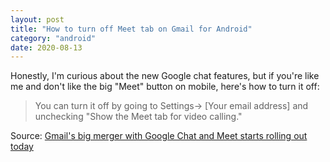 ```yaml
---
layout: post
title: "How to turn off Meet tab on Gmail for Android"
category: "android"
date: 2020-08-13
---
```


Honestly, I'm curious about the new Google chat features, but if you're like me and don't like the big "Meet" button on mobile, here's how to turn it off:

> You can turn it off by going to Settings-> [Your email address] and unchecking "Show the Meet tab for video calling."

Source: [Gmail's big merger with Google Chat and Meet starts rolling out today](https://arstechnica.com/gadgets/2020/08/gmails-all-in-one-productivity-revamp-starts-rolling-out-to-gsuite-users)
